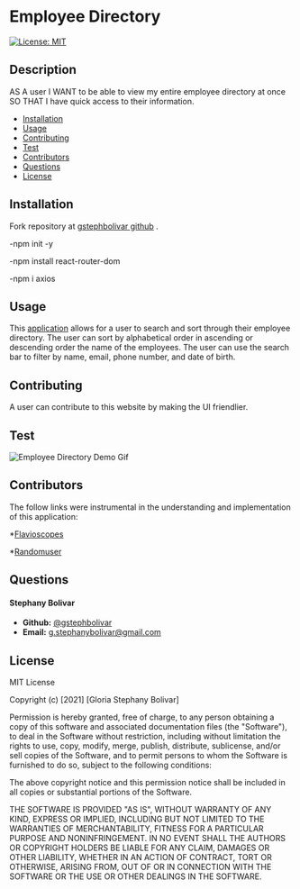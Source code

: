 # Employee Directory

[![License: MIT](https://img.shields.io/badge/License-MIT-yellow.svg)](https://opensource.org/licenses/MIT)

## Description

AS A user 
I WANT to be able to view my entire employee directory at once
SO THAT I have quick access to their information.


* [Installation](#installation)
* [Usage](#usage)
* [Contributing](#usage)
* [Test](#test)
* [Contributors](#contributors)
* [Questions](#questions)
* [License](#license)

## Installation

Fork repository at [gstephbolivar github](https://github.com/gstephbolivar/employee-directory) .

-npm init -y

-npm install react-router-dom

-npm i axios

## Usage

This [application](https://gstephbolivar.github.io/employee-directory/#/) allows for a user to search and sort through their employee directory. The user can sort by alphabetical order in ascending or descending order the name of the employees. The user can use the search bar to filter by name, email, phone number, and date of birth. 

## Contributing

A user can contribute to this website by making the UI friendlier. 

## Test

![Employee Directory Demo Gif](public/img/EmployeeDirectory.gif)

## Contributors

The follow links were instrumental in the understanding and implementation of this application:

*[Flavioscopes](https://flaviocopes.com/how-to-sort-array-of-objects-by-property-javascript/)

*[Randomuser](https://randomuser.me/documentation#intro)

## Questions

####  **Stephany Bolivar** 
*  **Github:** [@gstephbolivar](https://github.com/gstephbolivar)
*  **Email:** [g.stephanybolivar@gmail.com](g.stephanybolivar@gmail.com)

## License

MIT License

Copyright (c) [2021] [Gloria Stephany Bolivar]

Permission is hereby granted, free of charge, to any person obtaining a copy
of this software and associated documentation files (the "Software"), to deal
in the Software without restriction, including without limitation the rights
to use, copy, modify, merge, publish, distribute, sublicense, and/or sell
copies of the Software, and to permit persons to whom the Software is
furnished to do so, subject to the following conditions:

The above copyright notice and this permission notice shall be included in all
copies or substantial portions of the Software.

THE SOFTWARE IS PROVIDED "AS IS", WITHOUT WARRANTY OF ANY KIND, EXPRESS OR
IMPLIED, INCLUDING BUT NOT LIMITED TO THE WARRANTIES OF MERCHANTABILITY,
FITNESS FOR A PARTICULAR PURPOSE AND NONINFRINGEMENT. IN NO EVENT SHALL THE
AUTHORS OR COPYRIGHT HOLDERS BE LIABLE FOR ANY CLAIM, DAMAGES OR OTHER
LIABILITY, WHETHER IN AN ACTION OF CONTRACT, TORT OR OTHERWISE, ARISING FROM,
OUT OF OR IN CONNECTION WITH THE SOFTWARE OR THE USE OR OTHER DEALINGS IN THE
SOFTWARE.


